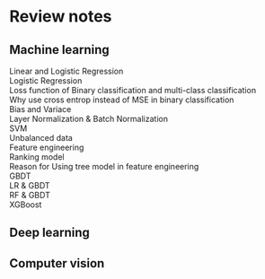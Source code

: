 # Review notes
## Machine learning
Linear and Logistic Regression<br/>
Logistic Regression<br/>
Loss function of Binary classification and multi-class classification<br/>
Why use cross entrop instead of MSE in binary classification<br/>
Bias and Variace<br/>
Layer Normalization & Batch Normalization<br/>
SVM<br/>
Unbalanced data<br/>
Feature engineering<br/>
Ranking model<br/>
Reason for Using tree model in feature engineering<br/>
GBDT<br/>
LR & GBDT<br/>
RF & GBDT<br/>
XGBoost<br/>
## Deep learning
## Computer vision
